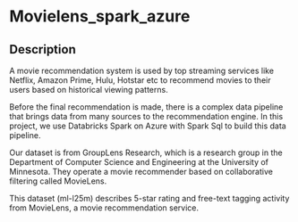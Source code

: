 # Movielens_spark_azure


## Description

A movie recommendation system is used by top streaming services like Netflix, Amazon Prime, Hulu, Hotstar etc to recommend movies to their users based on historical viewing patterns.

Before the final recommendation is made, there is a complex data pipeline that brings data from many sources to the recommendation engine. In this project, we use Databricks Spark on Azure with Spark Sql to build this data pipeline.


Our dataset is from GroupLens Research, which is a research group in the Department of Computer Science and Engineering at the University of Minnesota. They operate a movie recommender based on collaborative filtering called MovieLens. 

This dataset (ml-l25m) describes 5-star rating and free-text tagging activity from MovieLens, a movie recommendation service. 

